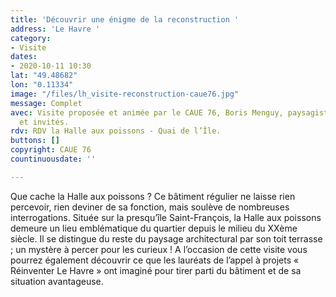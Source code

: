 ```yaml
---
title: 'Découvrir une énigme de la reconstruction '
address: 'Le Havre '
category:
- Visite
dates:
- 2020-10-11 10:30
lat: "49.48682"
lon: "0.11334"
image: "/files/lh_visite-reconstruction-caue76.jpg"
message: Complet
avec: Visite proposée et animée par le CAUE 76, Boris Menguy, paysagiste-urbaniste
  et invités.
rdv: RDV la Halle aux poissons - Quai de l’Île.
buttons: []
copyright: CAUE 76
countinuousdate: ''

---
```

Que cache la Halle aux poissons ? Ce bâtiment régulier ne laisse rien percevoir, rien deviner de sa fonction, mais soulève de nombreuses interrogations. Située sur la presqu’île Saint-François, la Halle aux poissons demeure un lieu emblématique du quartier depuis le milieu du XXème siècle. Il se distingue du reste du paysage architectural par son toit terrasse ; un mystère à percer pour les curieux ! A l’occasion de cette visite vous pourrez également découvrir ce que les lauréats de l’appel à projets « Réinventer Le Havre » ont imaginé pour tirer parti du bâtiment et de sa situation avantageuse.